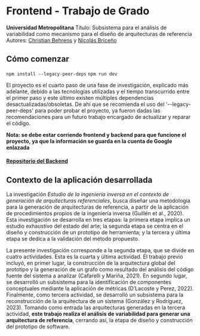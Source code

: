 # Frontend - Trabajo de Grado

**Universidad Metropolitana**
Título: Subsistema para el análisis de variabilidad como mecanismo para el diseño de arquitecturas de referencia
Autores: [Christian Behrens](https://github.com/cbehrensunimet) y [Nicolás Briceño](https://github.com/nicoabb)

## Cómo comenzar

`npm install --legacy-peer-deps`
`npm run dev`

El proyecto es el cuarto paso de una fase de investigación, explicado más adelante, debido a las tecnologías utilizadas y el tiempo transcurrido entre el primer paso y este último existen múltiples dependencias desactualizadas/obsoletas. De ahí que se recomienda el uso del '--legacy-peer-deps' para poder probar el proyecto, ya fueron dadas las recomendaciones para un futuro trabajo encargado de actualizar y reparar el código.

**Nota: se debe estar corriendo frontend y backend para que funcione el proyecto, ya que la información se guarda en la cuenta de Google enlazada**

#### [Repositorio del Backend](https://github.com/nicoabb/F4_Back_Tesis)

## Contexto de la aplicación desarrollada

La investigación *Estudio de la ingeniería inversa en el contexto de generación de arquitecturas referenciales*, busca diseñar una metodología para la generación de arquitecturas de referencia, a partir de la aplicación de procedimientos propios de la ingeniería inversa (Guillén et al., 2020). Esta investigación se desarrolla en tres etapas: la primera etapa implica un estudio exhaustivo del estado del arte; la segunda etapa se centra en el diseño y construcción de un prototipo de herramienta; y la tercera y última etapa se dedica a la validación del método propuesto.

La presente investigación corresponde a la segunda etapa, que se divide en cuatro actividades. Esta es la cuarta y última actividad. El trabajo previo incluyó, en primer lugar, la construcción de la arquitectura global del prototipo y la generación de un grafo como resultado del análisis del código fuente del sistema a analizar (Cafarelli y Mariña, 2021). En segundo lugar, se desarrolló un subsistema para la identificación de componentes conceptuales mediante la aplicación de métricas (D’Lacoste y Perez, 2022). Finalmente, como tercera actividad, se desarrolló un subsistema para la reconstrucción de la arquitectura de un sistema (González y Rodríguez, 2023). Tomando como entrada las arquitecturas generadas en la tercera actividad, **este trabajo realiza el análisis de variabilidad para generar una arquitectura de referencia**, cerrando así, la etapa de diseño y construcción del prototipo de software.